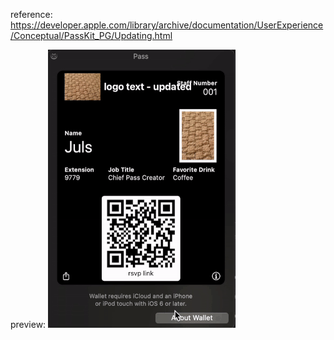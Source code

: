reference:
https://developer.apple.com/library/archive/documentation/UserExperience/Conceptual/PassKit_PG/Updating.html

preview:
![gif preview](https://github.com/julsbenandiel/apple-pass/blob/main/apple-pass.gif)
